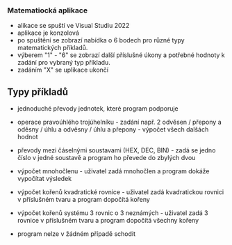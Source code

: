 ### Matematiocká aplikace

- alikace se spuští ve Visual Studiu 2022
- aplikace je konzolová
- po spuštění se zobrazí nabídka o 6 bodech pro různé typy matematických příkladů.
- výberem "1" - "6" se zobrazí další příslušné úkony a potřebné hodnoty k zadání pro vybraný typ příkladu.
- zadáním "X" se uplikace ukončí

## Typy příkladů
- jednoduché převody jednotek, které program podporuje
- operace pravoúhlého trojúhelníku - zadání např. 2 odvěsen / přepony a oděsny / úhlu a odvěsny / úhlu a přepony - výpočet všech dalšách hodnot
- převody mezi čáselnými soustavami (HEX, DEC, BIN) - zadá se jedno číslo v jedné soustavě a program ho převede do zbylých dvou
- výpočet mnohočlenu - uživatel zadá mnohočlen a program dokáže vypočítat výsledek
- výpočet kořenů kvadratické rovnice - uživatel zadá kvadratickou rovnici v příslušném tvaru a program dopočítá kořeny
- výpočet kořenů systému 3 rovnic o 3 neznámých - uživatel zadá 3 rovnice v příslušném tvaru a program dopočítá všechny kořeny

- program nelze v žádném případě schodit
